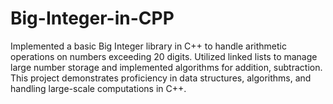 # Big-Integer-in-CPP

Implemented a basic Big Integer library in C++ to handle arithmetic operations on numbers exceeding 20 digits. Utilized linked lists to
manage large number storage and implemented algorithms for addition, subtraction. This project demonstrates proficiency in data structures, algorithms, and handling large-scale computations in
C++.
